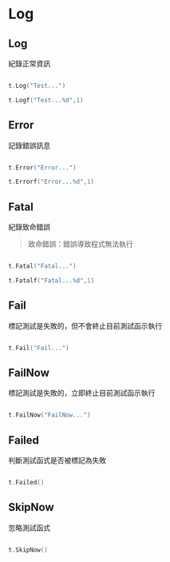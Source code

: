# Log

## Log 

紀錄正常資訊

```go

t.Log("Test...")

t.Logf("Test...%d",1)

```

## Error

記錄錯誤訊息

```go

t.Error("Error...")

t.Errorf("Error...%d",1)

```

## Fatal

紀錄致命錯誤

> 致命錯誤：錯誤導致程式無法執行

```go

t.Fatal("Fatal...")

t.Fatalf("Fatal...%d",1)

```

## Fail

標記測試是失敗的，但不會終止目前測試函示執行

```go

t.Fail("Fail...")

```

## FailNow

標記測試是失敗的，立即終止目前測試函示執行

```go

t.FailNow("FailNow...")

```

## Failed

判斷測試函式是否被標記為失敗

```go

t.Failed()

```

## SkipNow

忽略測試函式

```go

t.SkipNow()

```
